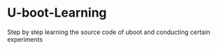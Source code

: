 # U-boot-Learning
Step by step learning the source code of uboot and conducting certain experiments
